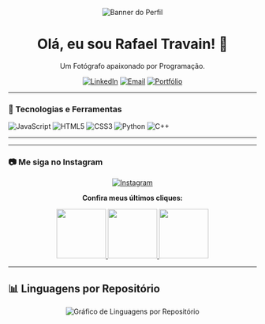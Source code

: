 <p align="center">
  <img src="https://media.licdn.com/dms/image/v2/D4E16AQH_G2NiarJlNA/profile-displaybackgroundimage-shrink_350_1400/B4EZeLjupDHwAY-/0/1750393089715?e=1755734400&v=beta&t=TwChjD0Vg9viGo340WCCcf9tAwUCeBc56CpKzjqhs5E" alt="Banner do Perfil"/>
</p>

<h1 align="center">Olá, eu sou Rafael Travain! 👋</h1>
<p align="center">
  Um Fotógrafo apaixonado por Programação.
</p>

<p align="center">
  <a href="https://www.linkedin.com/in/rafael-barboza-travain-4ba302370/"><img src="https://img.shields.io/badge/LinkedIn-0077B5?style=for-the-badge&logo=linkedin&logoColor=white" alt="LinkedIn"/></a>
  <a href="https://mail.google.com/mail/?view=cm&fs=1&to=rafatravain@gmail.com"><img src="https://img.shields.io/badge/Email-D14836?style=for-the-badge&logo=gmail&logoColor=white" alt="Email"/></a>
  <a href="https://gridelab.com"><img src="https://img.shields.io/badge/Portfólio-1DA1F2?style=for-the-badge&logo=read-the-docs&logoColor=white" alt="Portfólio"/></a>
</p>

---

### 🚀 Tecnologias e Ferramentas

<p align="left">
  <img src="https://img.shields.io/badge/JavaScript-F7DF1E?style=for-the-badge&logo=javascript&logoColor=black" alt="JavaScript"/>
  <img src="https://img.shields.io/badge/HTML5-E34F26?style=for-the-badge&logo=html5&logoColor=white" alt="HTML5"/>
  <img src="https://img.shields.io/badge/CSS3-1572B6?style=for-the-badge&logo=css3&logoColor=white" alt="CSS3"/>
  <img src="https://img.shields.io/badge/Python-3776AB?style=for-the-badge&logo=python&logoColor=white" alt="Python"/>
  <img src="https://img.shields.io/badge/C%2B%2B-00599C?style=for-the-badge&logo=c%2B%2B&logoColor=white" alt="C++"/>
</p>

---

---

### 📷 Me siga no Instagram

<p align="center">
  <a href="https://instagram.com/rafaelnoxi_" target="_blank">
    <img src="https://img.shields.io/badge/@rafaelnoxi_-E4405F?style=for-the-badge&logo=instagram&logoColor=white" alt="Instagram"/>
  </a>
</p>

<p align="center">
  <b>Confira meus últimos cliques:</b>
</p>

<p align="center">
  <a href="https://www.instagram.com/p/DBkWyqrNYPH/?img_index=1" target="_blank">
    <img src="https://instagram.fmgf6-1.fna.fbcdn.net/v/t51.29350-15/464662307_895042482580302_847012438157624564_n.webp?stp=dst-jpg_e35_tt6&efg=eyJ2ZW5jb2RlX3RhZyI6IkNBUk9VU0VMX0lURU0uaW1hZ2VfdXJsZ2VuLjE0NDB4MTQ0MC5zZHIuZjI5MzUwLmRlZmF1bHRfaW1hZ2UifQ&_nc_ht=instagram.fmgf6-1.fna.fbcdn.net&_nc_cat=106&_nc_oc=Q6cZ2QGMaUtZR6KHeY91lyZrnsGEj_as1W5CrteaXucfP4GhOGnLT2urDjeEa8j83oqtgSA&_nc_ohc=ZX0f1yDGBFEQ7kNvwFpYqB9&_nc_gid=vYMOHc7Fe1Fe22VWbOT2Pw&edm=AP4sbd4BAAAA&ccb=7-5&ig_cache_key=MzQ4NzAxMjI0NDQ3MjI2NDI0NA%3D%3D.3-ccb7-5&oh=00_AfPu7t_xieR4Pu3qeyVKf976nLx__tLuSsFScWh6GspoyA&oe=685B671A&_nc_sid=7a9f4b" width="100" />
  </a>
  <a href="https://www.instagram.com/p/DKu9G2pS1rl/?img_index=2" target="_blank">
    <img src="https://instagram.fmgf6-1.fna.fbcdn.net/v/t51.29350-15/505086177_1026009153053087_5112651001676952953_n.heic?stp=dst-jpg_e35_tt6&efg=eyJ2ZW5jb2RlX3RhZyI6IkNBUk9VU0VMX0lURU0uaW1hZ2VfdXJsZ2VuLjE0NDB4MTQ0MC5zZHIuZjI5MzUwLmRlZmF1bHRfaW1hZ2UifQ&_nc_ht=instagram.fmgf6-1.fna.fbcdn.net&_nc_cat=111&_nc_oc=Q6cZ2QGMaUtZR6KHeY91lyZrnsGEj_as1W5CrteaXucfP4GhOGnLT2urDjeEa8j83oqtgSA&_nc_ohc=0si2LgVFTH4Q7kNvwF3mywY&_nc_gid=vYMOHc7Fe1Fe22VWbOT2Pw&edm=AP4sbd4BAAAA&ccb=7-5&ig_cache_key=MzY1MjEyNTA5MTI1MDU3MTI3Ng%3D%3D.3-ccb7-5&oh=00_AfPMv4YosxQ9Ck-4yQb9-ocJxzaEhTIpQTsnKyJzFT-nhA&oe=685B3D2A&_nc_sid=7a9f4b" width="100" />
  </a>
  <a href="https://www.instagram.com/p/DFGYptmShum/?img_index=1" target="_blank">
    <img src="https://instagram.fmgf6-1.fna.fbcdn.net/v/t51.29350-15/474493087_3385436931751090_3864464621797611463_n.webp?stp=dst-jpg_e35_tt6&efg=eyJ2ZW5jb2RlX3RhZyI6IkNBUk9VU0VMX0lURU0uaW1hZ2VfdXJsZ2VuLjE0NDB4MTQ0MC5zZHIuZjI5MzUwLmRlZmF1bHRfaW1hZ2UifQ&_nc_ht=instagram.fmgf6-1.fna.fbcdn.net&_nc_cat=110&_nc_oc=Q6cZ2QGMaUtZR6KHeY91lyZrnsGEj_as1W5CrteaXucfP4GhOGnLT2urDjeEa8j83oqtgSA&_nc_ohc=XBzk8WtmkBIQ7kNvwEKdYoq&_nc_gid=vYMOHc7Fe1Fe22VWbOT2Pw&edm=AP4sbd4BAAAA&ccb=7-5&ig_cache_key=MzU1MDYzMzc2OTA2NzgwNjkwOA%3D%3D.3-ccb7-5&oh=00_AfNxDbMggR4DrPK88foOblYEWpXEtFuVnmvv1cJ47yITMA&oe=685B5AE4&_nc_sid=7a9f4b" width="100" />
  </a>
</p>

---

## 📊 Linguagens por Repositório

<p align="center">
  <img src="https://github-readme-stats.vercel.app/api/top-langs/?username=Rafaelnoxi&layout=donut&langs_count=10&size_weight=0&count_weight=1&theme=dracula" alt="Gráfico de Linguagens por Repositório" />
</p>




